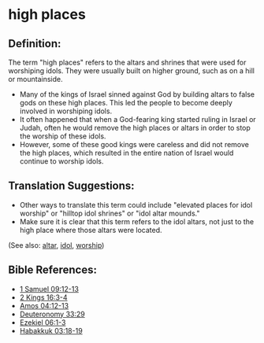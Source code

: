 # high places #

## Definition: ##

The term "high places" refers to the altars and shrines that were used for worshiping idols. They were usually built on higher ground, such as on a hill or mountainside.

* Many of the kings of Israel sinned against God by building altars to false gods on these high places. This led the people to become deeply involved in worshiping idols.
* It often happened that when a God-fearing king started ruling in Israel or Judah, often he would remove the high places or altars in order to stop the worship of these idols.
* However, some of these good kings were careless and did not remove the high places, which resulted in the entire nation of Israel would continue to worship idols.

## Translation Suggestions: ##

* Other ways to translate this term could include "elevated places for idol worship" or "hilltop idol shrines" or "idol altar mounds."
* Make sure it is clear that this term refers to the idol altars, not just to the high place where those altars were located.

(See also: [altar](../other/altar.md), [idol](../other/idol.md), [worship](../kt/worship.md))

## Bible References: ##

* [1 Samuel 09:12-13](en/tn/1sa/help/09/12)
* [2 Kings 16:3-4](en/tn/2ki/help/16/03)
* [Amos 04:12-13](en/tn/amo/help/04/12)
* [Deuteronomy 33:29](en/tn/deu/help/33/29)
* [Ezekiel 06:1-3](en/tn/ezk/help/06/01)
* [Habakkuk 03:18-19](en/tn/hab/help/03/18)
